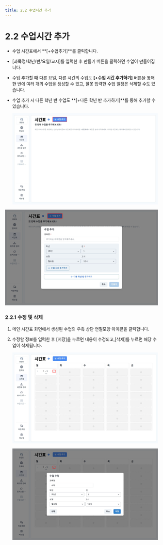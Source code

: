 ```yaml
---
title: 2.2 수업시간 추가
---
```

# 2.2 수업시간 추가

* 수업 시간표에서 **[+수업추가]**를 클릭합니다. 
* [과목명/학년/반/요일/교시]를 입력한 후 만들기 버튼을 클릭하면 수업이 만들어집니다. 
* 수업 추가할 때 다른 요일, 다른 시간의 수업도 **[+수업 시간 추가하기]** 버튼을 통해 한 번에 여러 개의 수업을 생성할 수 있고, 잘못 입력한 수업 일정은 삭제할 수도 있습니다.
* 수업 추가 시 다른 학년 반 수업도 **[+다른 학년 반 추가하기]**를 통해 추가할 수 있습니다.

  ![](/img/teacher_2-2_01.jpg)

![](/img/teacher_2-2_02.jpg)

### 2.2.1 수정 및 삭제

1. 메인 시간표 화면에서 생성된 수업의 우측 상단 연필모양 아이콘을 클릭합니다.
2. 수정할 정보를 입력한 후 [저장]을 누르면 내용이 수정되고,\[삭제]를 누르면 해당 수업이 삭제됩니다.

   ![](/img/teacher_2-2-1_01.jpg)

   ![](/img/teacher_2-2-1_02.jpg)
